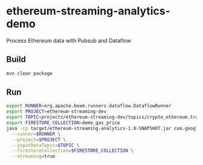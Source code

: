 # ethereum-streaming-analytics-demo
Process Ethereum data with Pubsub and Dataflow

## Build
```bash
mvn clean package
```

## Run
```bash
export RUNNER=org.apache.beam.runners.dataflow.DataflowRunner
export PROJECT=ethereum-streaming-dev
export TOPIC=projects/ethereum-streaming-dev/topics/crypto_ethereum.transactions
export FIRESTORE_COLLECTION=demo_gas_price
java -cp target/ethereum-streaming-analytics-1.0-SNAPSHOT.jar com.google.allenday.TransactionMetricsPipeline \
  --runner=$RUNNER \
  --project=$PROJECT \
  --inputDataTopic=$TOPIC \
  --firestoreCollection=$FIRESTORE_COLLECTION \
  --streaming=true
```